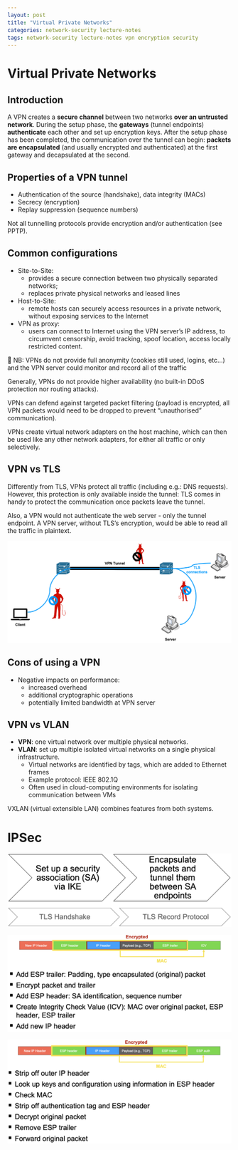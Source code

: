 ```yaml
---
layout: post
title: "Virtual Private Networks"
categories: network-security lecture-notes
tags: network-security lecture-notes vpn encryption security 
---
```


# Virtual Private Networks

## Introduction

A VPN creates a **secure channel** between two networks **over an untrusted network**. During the setup phase, the **gateways** (tunnel endpoints) **authenticate** each other and set up encryption keys. After the setup phase has been completed, the communication over the tunnel can begin: **packets are encapsulated** (and usually encrypted and authenticated) at the first gateway and decapsulated at the second. 

## Properties of a VPN tunnel

- Authentication of the source (handshake), data integrity (MACs)
- Secrecy (encryption)
- Replay suppression (sequence numbers)

Not all tunnelling protocols provide encryption and/or authentication (see PPTP).

## Common configurations

- Site-to-Site:
    - provides a secure connection between two physically separated networks;
    - replaces private physical networks and leased lines
- Host-to-Site:
    - remote hosts can securely access resources in a private network, without exposing services to the Internet
- VPN as proxy:
    - users can connect to Internet using the VPN server’s IP address, to circumvent censorship, avoid tracking, spoof location, access locally restricted content.

<aside>
🚫 NB: VPNs do not provide full anonymity (cookies still used, logins, etc…) and the VPN server could monitor and record all of the traffic

</aside>

Generally, VPNs do not provide higher availability (no built-in DDoS protection nor routing attacks).

VPNs can defend against targeted packet filtering (payload is encrypted, all VPN packets would need to be dropped to prevent “unauthorised” communication).

VPNs create virtual network adapters on the host machine, which can then be used like any other network adapters, for either all traffic or only selectively.

## VPN vs TLS

Differently from TLS, VPNs protect all traffic (including e.g.: DNS requests). However, this protection is only available inside the tunnel: TLS comes in handy to protect the communication once packets leave the tunnel. 

Also, a VPN would not authenticate the web server - only the tunnel endpoint. A VPN server, without TLS’s encryption, would be able to read all the traffic in plaintext.

![Screenshot 2023-01-09 at 11.42.56.png](/assets/images/Anonymous/Screenshot_2023-01-09_at_11.42.56.png)

## Cons of using a VPN

- Negative impacts on performance:
    - increased overhead
    - additional cryptographic operations
    - potentially limited bandwidth at VPN server

## VPN vs VLAN

- **VPN**: one virtual network over multiple physical networks.
- **VLAN**: set up multiple isolated virtual networks on a single physical infrastructure.
    - Virtual networks are identified by tags, which are added to Ethernet frames
    - Example protocol: IEEE 802.1Q
    - Often used in cloud-computing environments for isolating communication between VMs

VXLAN (virtual extensible LAN) combines features from both systems.

# IPSec

![Screenshot 2023-01-09 at 12.14.49.png](/assets/images/Anonymous/Screenshot_2023-01-09_at_12.14.49.png)

![Screenshot 2023-01-09 at 12.37.33.png](/assets/images/Anonymous/Screenshot_2023-01-09_at_12.37.33.png)

![Screenshot 2023-01-09 at 12.37.54.png](/assets/images/Anonymous/Screenshot_2023-01-09_at_12.37.54.png)